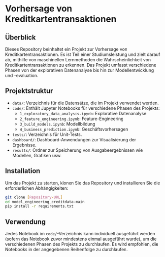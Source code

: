 # Vorhersage von Kreditkartentransaktionen

## Überblick

Dieses Repository beinhaltet ein Projekt zur Vorhersage von Kreditkartentransaktionen. Es ist Teil einer Studiumsleistung und zielt darauf ab, mithilfe von maschinellen Lernmethoden die Wahrscheinlichkeit von Kreditkartentransaktionen zu erkennen. Das Projekt umfasst verschiedene Phasen von der explorativen Datenanalyse bis hin zur Modellentwicklung und -evaluation.

## Projektstruktur

- `data/`: Verzeichnis für die Datensätze, die im Projekt verwendet werden.
- `code/`: Enthält Jupyter Notebooks für verschiedene Phasen des Projekts:
  - `1_exploratory_data_analysis.ipynb`: Explorative Datenanalyse
  - `2_feature_engineering.ipynb`: Feature-Engineering
  - `3_build_models.ipynb`: Modellbildung
  - `4_business_prediction.ipynb`: Geschäftsvorhersagen
- `tests/`: Verzeichnis für Unit-Tests.
- `dashboard/`: Dashboard-Anwendungen zur Visualisierung der Ergebnisse.
- `results/`: Ordner zur Speicherung von Ausgabeergebnissen wie Modellen, Grafiken usw.

## Installation

Um das Projekt zu starten, klonen Sie das Repository und installieren Sie die erforderlichen Abhängigkeiten:

```bash
git clone [Repository-URL]
cd model_engineering_creditdata-main
pip install -r requirements.txt
```

## Verwendung

Jedes Notebook im `code/`-Verzeichnis kann individuell ausgeführt werden (sofern das Notebook zuvor mindestens einmal ausgeführt wurde), um die verschiedenen Phasen des Projekts zu durchlaufen. Es wird empfohlen, die Notebooks in der angegebenen Reihenfolge zu durchlaufen.